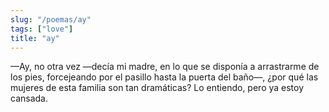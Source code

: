 ```yaml
---
slug: "/poemas/ay"
tags: ["love"]
title: "ay"
---
```

—Ay, no otra vez —decía mi madre, en lo que se disponía a arrastrarme de los pies, forcejeando por el pasillo hasta la puerta del baño—, ¿por qué las mujeres de esta familia son tan dramáticas? Lo entiendo, pero ya estoy cansada.